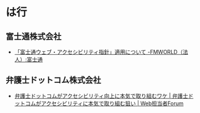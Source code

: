 # は行

## 富士通株式会社
- [「富士通ウェブ・アクセシビリティ指針」適用について -FMWORLD（法人）:富士通](https://www.fmworld.net/biz/fmv/annc/info/accessibility.html)

## 弁護士ドットコム株式会社
- [弁護士ドットコムがアクセシビリティ向上に本気で取り組むワケ | 弁護士ドットコムがアクセシビリティに本気で取り組む狙い | Web担当者Forum](https://webtan.impress.co.jp/e/2018/02/19/28205)